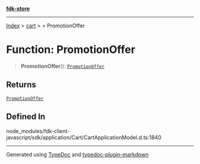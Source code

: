 [**fdk-store**](../../../README.md)
***

[Index](../../../API.md) > [cart](../../README.md) > [<internal>](../README.md) > PromotionOffer

# Function: PromotionOffer

> **PromotionOffer**(): [`PromotionOffer`](../type-aliases/type-alias.PromotionOffer.md)

## Returns

[`PromotionOffer`](../type-aliases/type-alias.PromotionOffer.md)

## Defined In

node\_modules/fdk-client-javascript/sdk/application/Cart/CartApplicationModel.d.ts:1840

***
Generated using [TypeDoc](https://typedoc.org/) and [typedoc-plugin-markdown](https://www.npmjs.com/package/typedoc-plugin-markdown)
